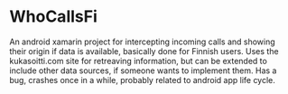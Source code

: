 # WhoCallsFi

An android xamarin project for intercepting incoming calls and showing their origin if data is available, basically done for Finnish users.
Uses the kukasoitti.com site for retreaving information, but can be extended to include other data sources, 
if someone wants to implement them.
Has a bug, crashes once in a while, probably related to android app life cycle. 
